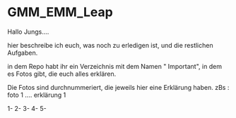 # GMM_EMM_Leap
Hallo Jungs....

hier beschreibe ich euch, was noch zu erledigen ist, und die restlichen Aufgaben.

in dem Repo habt ihr ein Verzeichnis mit dem Namen " Important", in dem es Fotos gibt, die euch alles erklären.

Die Fotos sind durchnummeriert, die jeweils hier eine Erklärung haben. zBs : foto 1 .... erklärung 1 

1-
2-
3-
4-
5-
